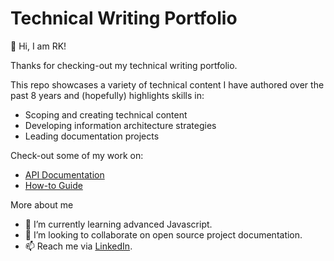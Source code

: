 # Technical Writing Portfolio

👋 Hi, I am RK!

Thanks for checking-out my technical writing portfolio.

This repo showcases a variety of technical content I have authored over the past 8 years and (hopefully) highlights skills in:

- Scoping and creating technical content
- Developing information architecture strategies
- Leading documentation projects

Check-out some of my work on:

- [API Documentation](../technical-writing/01.%20API%20Documentation/README.md)
- [How-to Guide](../technical-writing/02.%20How-to%20Guide/README.md)

More about me

- 🌱 I’m currently learning advanced Javascript.
- 💞️ I’m looking to collaborate on open source project documentation.
- 📫 Reach me via [LinkedIn](http://linkedin.com/in/rkman).
